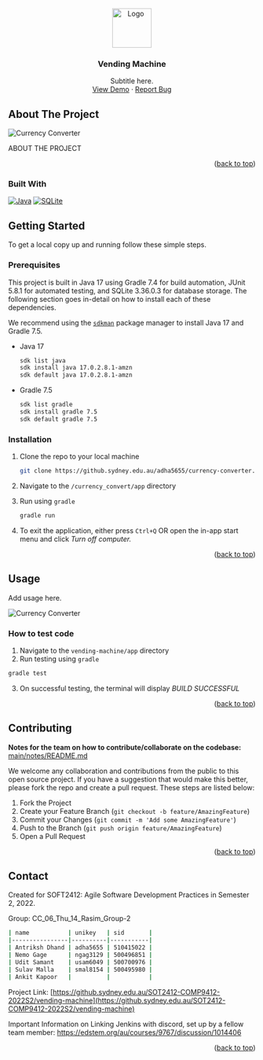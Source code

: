 <!-- Improved compatibility of back to top link: See: https://github.com/othneildrew/Best-README-Template/pull/73 -->
<a name="readme-top"></a>

<!-- PROJECT LOGO -->
<br />
<div align="center">
  <a href="https://github.sydney.edu.au/SOT2412-COMP9412-2022S2/vending-machine">
    <img src="https://scontent-syd2-1.xx.fbcdn.net/v/t1.6435-9/94925368_1329016233956102_2389402461245800448_n.jpg?_nc_cat=105&ccb=1-7&_nc_sid=8bfeb9&_nc_ohc=OB4LJubXIsoAX8s5V1v&_nc_ht=scontent-syd2-1.xx&oh=00_AT_KDw20LnvfVVk0v99eiA5xylVRzflnymLC4oc_2UjuHw&oe=6361B99F" alt="Logo" width="80" height="80">
  </a>

<h3 align="center">Vending Machine</h3>

  <p align="center">
    Subtitle here.
    <br />
    <a href="https://github.sydney.edu.au/SOT2412-COMP9412-2022S2/vending-machine">View Demo</a>
    ·
    <a href="https://github.sydney.edu.au/SOT2412-COMP9412-2022S2/vending-machine/issues">Report Bug</a>
  </p>
</div>

<!-- ABOUT THE PROJECT -->
## About The Project

![Currency Converter][product-screenshot-2]

ABOUT THE PROJECT

<p align="right">(<a href="#readme-top">back to top</a>)</p>


### Built With

[![Java][Java]][Java-url]
[![SQLite][SQLite]][SQLite-url]


<!-- GETTING STARTED -->
## Getting Started

To get a local copy up and running follow these simple steps.

### Prerequisites

This project is built in Java 17 using Gradle 7.4 for build automation, JUnit 5.8.1 for automated testing, and SQLite 3.36.0.3 for database storage. The following section goes in-detail on how to install each of these dependencies.

We recommend using the [`sdkman`](https://sdkman.io) package manager to install Java 17 and Gradle 7.5.

* Java 17

    ```sh
    sdk list java
    sdk install java 17.0.2.8.1-amzn
    sdk default java 17.0.2.8.1-amzn
    ````

* Gradle 7.5

    ```sh
    sdk list gradle
    sdk install gradle 7.5
    sdk default gradle 7.5
    ```


### Installation

1. Clone the repo to your local machine

   ```sh
   git clone https://github.sydney.edu.au/adha5655/currency-converter.git
   ```
   
2. Navigate to the `/currency_convert/app` directory
3. Run using `gradle`

    ```sh
    gradle run
    ```
    
4. To exit the application, either press `Ctrl+Q` OR open the in-app start menu and click *Turn off computer.*

<p align="right">(<a href="#readme-top">back to top</a>)</p>

<!-- USAGE EXAMPLES -->
## Usage

Add usage here.

![Currency Converter][product-screenshot-3]


### How to test code

1. Navigate to the `vending-machine/app` directory
2. Run testing using `gradle` 

  ```sh
  gradle test
  ```

3. On successful testing, the terminal will display *BUILD SUCCESSFUL*

<p align="right">(<a href="#readme-top">back to top</a>)</p>


<!-- CONTRIBUTING -->
## Contributing

**Notes for the team on how to contribute/collaborate on the codebase:** [main/notes/README.md](https://github.sydney.edu.au/adha5655/currency-converter/blob/main/notes/README.md)

We welcome any collaboration and contributions from the public to this open source project. If you have a suggestion that would make this better, please fork the repo and create a pull request. These steps are listed below:

1. Fork the Project
2. Create your Feature Branch (`git checkout -b feature/AmazingFeature`)
3. Commit your Changes (`git commit -m 'Add some AmazingFeature'`)
4. Push to the Branch (`git push origin feature/AmazingFeature`)
5. Open a Pull Request

<p align="right">(<a href="#readme-top">back to top</a>)</p>

<!-- CONTACT -->
## Contact

Created for SOFT2412: Agile Software Development Practices in Semester 2, 2022.

Group: CC_06_Thu_14_Rasim_Group-2

```bash
| name           | unikey   | sid       |
|----------------|----------|-----------|
| Antriksh Dhand | adha5655 | 510415022 |
| Nemo Gage      | ngag3129 | 500496851 |
| Udit Samant    | usam6049 | 500700976 |
| Sulav Malla    | smal8154 | 500495980 |
| Ankit Kapoor   |          |           |
```

Project Link: [https://github.sydney.edu.au/SOT2412-COMP9412-2022S2/vending-machine](https://github.sydney.edu.au/SOT2412-COMP9412-2022S2/vending-machine)


Important Information on Linking Jenkins with discord, set up by a fellow team member: https://edstem.org/au/courses/9767/discussion/1014406

<p align="right">(<a href="#readme-top">back to top</a>)</p>


<!-- MARKDOWN LINKS & IMAGES -->
<!-- https://www.markdownguide.org/basic-syntax/#reference-style-links -->
[contributors-shield]: https://img.shields.io/github/contributors/adha5655/currency_converter.svg?style=for-the-badge
[contributors-url]: https://github.sydney.edu.au/adha5655/currency-converter/graphs/contributors
[forks-shield]: https://img.shields.io/github/forks/adha5655/currency_converter.svg?style=for-the-badge
[forks-url]: https://github.sydney.edu.au/adha5655/currency-converter/network/members
[stars-shield]: https://img.shields.io/github/stars/adha5655/currency_converter.svg?style=for-the-badge
[stars-url]: https://github.sydney.edu.au/adha5655/currency-converter/stargazers

[product-screenshot-1]: img/desktop.png
[product-screenshot-2]: img/welcomeScreen.png
[product-screenshot-3]: img/converter.png
[product-screenshot-4]: img/adminPortal.png

[SQLite]: https://img.shields.io/badge/sqlite-%2307405e.svg?style=for-the-badge&logo=sqlite&logoColor=white
[SQLite-url]: https://www.sqlite.org/index.html
[Java]: https://img.shields.io/badge/java-%23ED8B00.svg?style=for-the-badge&logo=java&logoColor=white
[Java-url]: https://www.java.com/en/






